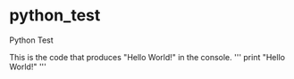 python_test
===========

Python Test

This is the code that produces "Hello World!" in the console.
'''
print "Hello World!"
'''